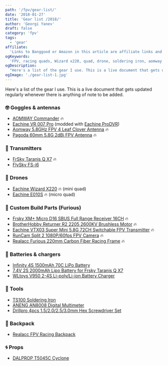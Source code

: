 ```yaml
---
path: '/fpv/gear-list/'
date: '2018-01-27'
title: 'Gear list /2018/'
author: 'Georgi Yanev'
draft: false
category: 'fpv'
tags:
  - 'gear'
affiliate:
  'Links to Banggood or Amazon in this article are affiliate links and would support the blog if used to make a purchase.'
ogKeywords:
  'FPV, racing quads, Wizard x220, quad, drone, soldering iron, aomway commander, fpv goggles, eachine vr 007 pro, eachine ProDVR, aomway leaf clover antenna, frsky taranis, taranis, taranis qx7, flysky fs-i6, flysky transmitter, opentx transmitter, eachine wizard x220, eachine e010s, micro quad, lipo batteries, lipo battery charger, ts100 soldering iron, gear list, fpv list of used equipment'
ogDescription:
  "Here's a list of the gear I use. This is a live document that gets updated regularly whenever there is anything of note to be added."
ogImage: './gear-list-1.jpg'
---
```


Here's a list of the gear I use. This is a live document that gets updated regularly whenever there is anything of note to be added.

### 🤓 Goggles & antennas

- [AOMWAY Commander][3] 🔥
- [Eachine VR 007 Pro][1] (modded with [Eachine ProDVR][2])
- [Aomway 5.8GHz FPV 4 Leaf Clover Antenna][9] 🔥
- [Pagoda 60mm 5.8G 2dBi FPV Antenna][13] 🔥

### 📡 Transmitters

- [FrSky Taranis Q X7][5] 🔥
- [FlySky FS-i6][4]

### 🚁 Drones

- [Eachine Wizard X220][6] 🔥 (mini quad)
- [Eachine E010S][7] 🔥 (micro quad)

### 🔩 Custom Build Parts (Furious)

- [Frsky XM+ Micro D16 SBUS Full Range Receiver 16CH][12] 🔥
- [BrotherHobby Returner R2 2205 2600KV Brushless Motor][14] 🔥
- [Eachine VTX03 Super Mini 5.8G 72CH Switchable FPV Transmitter][15] 🔥
- [RunCam Split 2 1080P/60fps FPV Camera][16] 🔥
- [Realacc Furious 220mm Carbon Fiber Racing Frame][17] 🔥

### 🔋 Batteries & chargers

- [Infinity 4S 1500mAh 70C LiPo Battery][10]
- [7.4V 2S 2000mAh Lipo Battery for Frsky Taranis Q X7][19]
- [WLtoys V950 2-4S Li-poly/Li-ion Battery Charger][11]

### 🔨 Tools

- [TS100 Soldering Iron][8]
- [ANENG AN8008 Digital Multimeter][20]
- [Drillpro 4pcs 1.5/2.0/2.5/3.0mm Hex Screwdriver Set][21]

### 🎒 Backpack

- [Realacc FPV Racing Backpack][22]

### 🌀 Props

- [DALPROP T5045C Cyclone][23]

[0]: Linkslist
[1]: https://bit.ly/eachine-vr007
[2]: https://bit.ly/eachine-prodvr
[3]: https://bit.ly/aomway-commander
[4]: https://bit.ly/flysky-fsi6
[5]: https://bit.ly/taranis-qx7
[6]: https://bit.ly/wizardx220
[7]: https://bit.ly/eachine-e010s
[8]: https://bit.ly/ts100-soldering-iron
[9]: https://bit.ly/aomway-antenna
[10]: https://bit.ly/4s-battery-graphene
[11]: https://bit.ly/2JV6Fvd
[12]: https://bit.ly/xm-plus
[13]: https://bit.ly/antenna-pagoda
[14]: https://bit.ly/bh-returner
[15]: https://bit.ly/eachine-vtx-03
[16]: https://bit.ly/runcam-split-2
[17]: https://bit.ly/realacc-furious
[19]: https://bit.ly/taranis-lipo
[20]: https://bit.ly/budget-multimeter
[21]: https://bit.ly/drillpro-set
[22]: https://bit.ly/realacc-backpack
[23]: https://bit.ly/dal-prop
